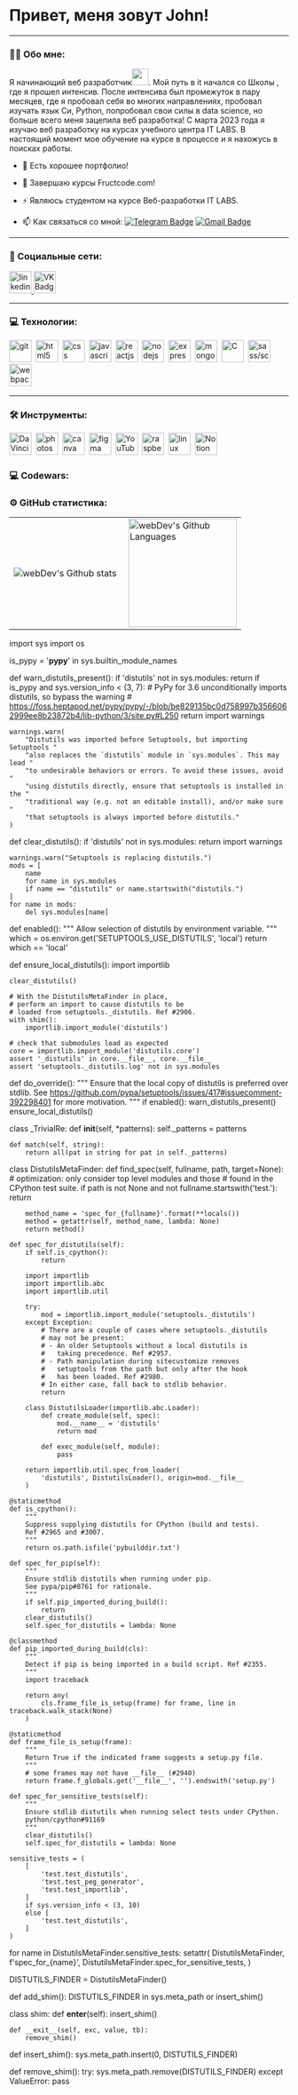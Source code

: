 
# Привет, меня зовут John!

---

### :man_technologist: Обо мне:

Я начинающий веб разработчик<img src="https://media.giphy.com/media/WUlplcMpOCEmTGBtBW/giphy.gif" width="30px">. Мой путь в it начался со Школы , где я прошел интенсив. После интенсива был промежуток в пару месяцев, где я пробовал себя во многих направлениях, пробовал изучать язык Си, Python, попробовал свои силы в data science, но больше всего меня зацепила веб разработка! С марта 2023 года  я изучаю веб разработку на курсах учебного центра IT LABS. В настоящий момент мое обучение на курсе в процессе и я нахожусь в поисках работы.

<p align="center">


</p>

- :telescope: Есть хорошее портфолио!

- :seedling: Завершаю курсы Fructcode.com!

- :zap: Являюсь студентом на курсе Веб-разработки IT LABS.

- :mailbox: Как связаться со мной: [![Telegram Badge](https://img.shields.io/badge/-filimonovalexey-blue?style=flat&logo=Telegram&logoColor=white)](https://t.me/fckyoubtchsh) [![Gmail Badge](https://img.shields.io/badge/-Gmail-red?style=flat&logo=Gmail&logoColor=white)](mailto:ullrickjohn@gmail.com)

---

### 🤝 Социальные сети:

  <div id="badges">
    <a href="https://www.linkedin.com/in/%D0%B0%D0%BB%D0%B5%D0%BA%D1%81%D0%B5%D0%B9-%D1%84%D0%B8%D0%BB%D0%B8%D0%BC%D0%BE%D0%BD%D0%BE%D0%B2-2a0b07257/" target="_blank">
      <img src="https://cdn-icons-png.flaticon.com/512/2504/2504799.png" width="40" height="40" alt="linkedin" />
    </a>
    <!-- <a href="https://t.me/tehnomaniak07" target="_blank">
      <img src="https://cdn-icons-png.flaticon.com/512/2111/2111646.png" width="40" height="40" alt="telegram group" />
    </a>
    <a href="https://www.youtube.com/channel/UCbORpXVw1JNc0JYFSUqLWXA" target="_blank">
      <img src="https://cdn-icons-png.flaticon.com/512/3670/3670147.png" width="40" height="40" alt="Youtube"/>
    </a> -->
    <a href="https://vk.com/f1ll_zzz" target="_blank">
      <img src="https://cdn-icons-png.flaticon.com/512/145/145813.png" width="40" height="40" alt="VK Badge"/>
    </a>
    <!-- <a href="https://dzen.ru/tehnomaniak" target="_blank">
      <img src="https://upload.wikimedia.org/wikipedia/commons/thumb/a/ab/Yandex_Zen_logo_icon.svg/1024px-Yandex_Zen_logo_icon.svg.png" width="40" height="40" alt="Zen Badge"/>
    </a> -->
  </div>

---

### 💻 Технологии:

<div>
  <img src="https://github.com/devicons/devicon/blob/master/icons/git/git-original.svg" title="git" alt="git" width="40" height="40"/>&nbsp
  <img src="https://github.com/devicons/devicon/blob/master/icons/html5/html5-original.svg" title="html5" alt="html5" width="40" height="40"/>&nbsp
  <img src="https://github.com/devicons/devicon/blob/master/icons/css3/css3-original.svg" title="css" alt="css" width="40" height="40"/>&nbsp
  <img src="https://github.com/devicons/devicon/blob/master/icons/javascript/javascript-original.svg" title="javascript" alt="javascript" width="40" height="40"/>&nbsp
  <img src="https://github.com/devicons/devicon/blob/master/icons/react/react-original.svg" title="reactjs" alt="reactjs" width="40" height="40"/>&nbsp
  <img src="https://github.com/devicons/devicon/blob/master/icons/nodejs/nodejs-original.svg" title="nodejs" alt="nodejs" width="40" height="40"/>&nbsp
  <img src="https://github.com/devicons/devicon/blob/master/icons/express/express-original.svg" title="express" alt="express" width="40" height="40"/>&nbsp
  <img src="https://github.com/devicons/devicon/blob/master/icons/mongodb/mongodb-original.svg" title="mongodb" alt="mongodb" width="40" height="40"/>&nbsp
  <img src="https://github.com/devicons/devicon/blob/master/icons/c/c-plain.svg" title="C" alt="C" width="40" height="40"/>&nbsp;
  <img src="https://github.com/devicons/devicon/blob/master/icons/sass/sass-original.svg" title="sass/scss" alt="sass/scss" width="40" height="40"/>&nbsp;
  <img src="https://github.com/devicons/devicon/blob/master/icons/webpack/webpack-original.svg" title="webpack" alt="webpack" width="40" height="40"/>&nbsp;
  <!-- <img src="https://github.com/devicons/devicon/blob/master/icons/redux/redux-original.svg" title="redux" alt="redux" width="40" height="40"/>&nbsp; -->
</div>

---

### 🛠 Инструменты:

<div>
  <img src="https://upload.wikimedia.org/wikipedia/commons/9/90/DaVinci_Resolve_17_logo.svg" title="DaVinci Resolve" alt="DaVinci Resolve" width="40" height="40"/>&nbsp;
  <img src="https://github.com/devicons/devicon/blob/master/icons/photoshop/photoshop-plain.svg" title="photoshop" alt="photoshop" width="40" height="40"/>&nbsp;
  <img src="https://github.com/devicons/devicon/blob/master/icons/canva/canva-original.svg" title="canva" alt="canva" width="40" height="40"/>&nbsp;
  <img src="https://github.com/devicons/devicon/blob/master/icons/figma/figma-original.svg" title="figma" alt="figma" width="40" height="40"/>&nbsp;
  <img src="https://upload.wikimedia.org/wikipedia/commons/9/9e/YouTube_Logo_%282013-2017%29.svg" title="YouTube" alt="YouTube" width="40" height="40"/>&nbsp;
  <img src="https://github.com/devicons/devicon/blob/master/icons/raspberrypi/raspberrypi-original.svg" title="raspberrypi" alt="raspberrypi" width="40" height="40"/>&nbsp;
  <img src="https://github.com/devicons/devicon/blob/master/icons/linux/linux-original.svg" title="linux" alt="linux" width="40" height="40"/>&nbsp;
  <img src="https://upload.wikimedia.org/wikipedia/commons/e/e9/Notion-logo.svg" title="Notion" alt="Notion" width="40" height="40"/>&nbsp;
</div>



### 💻 Codewars:



### ⚙️ GitHub статистика:

<table>
  <tr>
    <td>
      <img align="left" src="http://github-readme-streak-stats.herokuapp.com?user=FilimonovAlexey&theme=dark&background=000000" alt="webDev's Github stats" />
    </td>
    <td>
      <img height="195px" align="right" alt="webDev's Github Languages" src="https://github-readme-stats-sigma-five.vercel.app/api/top-langs/?username=FilimonovAlexey&layout=compact&theme=vision-friendly-dark" />
    </td>
  </tr>
</table>
import sys
import os


is_pypy = '__pypy__' in sys.builtin_module_names


def warn_distutils_present():
    if 'distutils' not in sys.modules:
        return
    if is_pypy and sys.version_info < (3, 7):
        # PyPy for 3.6 unconditionally imports distutils, so bypass the warning
        # https://foss.heptapod.net/pypy/pypy/-/blob/be829135bc0d758997b3566062999ee8b23872b4/lib-python/3/site.py#L250
        return
    import warnings

    warnings.warn(
        "Distutils was imported before Setuptools, but importing Setuptools "
        "also replaces the `distutils` module in `sys.modules`. This may lead "
        "to undesirable behaviors or errors. To avoid these issues, avoid "
        "using distutils directly, ensure that setuptools is installed in the "
        "traditional way (e.g. not an editable install), and/or make sure "
        "that setuptools is always imported before distutils."
    )


def clear_distutils():
    if 'distutils' not in sys.modules:
        return
    import warnings

    warnings.warn("Setuptools is replacing distutils.")
    mods = [
        name
        for name in sys.modules
        if name == "distutils" or name.startswith("distutils.")
    ]
    for name in mods:
        del sys.modules[name]


def enabled():
    """
    Allow selection of distutils by environment variable.
    """
    which = os.environ.get('SETUPTOOLS_USE_DISTUTILS', 'local')
    return which == 'local'


def ensure_local_distutils():
    import importlib

    clear_distutils()

    # With the DistutilsMetaFinder in place,
    # perform an import to cause distutils to be
    # loaded from setuptools._distutils. Ref #2906.
    with shim():
        importlib.import_module('distutils')

    # check that submodules load as expected
    core = importlib.import_module('distutils.core')
    assert '_distutils' in core.__file__, core.__file__
    assert 'setuptools._distutils.log' not in sys.modules


def do_override():
    """
    Ensure that the local copy of distutils is preferred over stdlib.
    See https://github.com/pypa/setuptools/issues/417#issuecomment-392298401
    for more motivation.
    """
    if enabled():
        warn_distutils_present()
        ensure_local_distutils()


class _TrivialRe:
    def __init__(self, *patterns):
        self._patterns = patterns

    def match(self, string):
        return all(pat in string for pat in self._patterns)


class DistutilsMetaFinder:
    def find_spec(self, fullname, path, target=None):
        # optimization: only consider top level modules and those
        # found in the CPython test suite.
        if path is not None and not fullname.startswith('test.'):
            return

        method_name = 'spec_for_{fullname}'.format(**locals())
        method = getattr(self, method_name, lambda: None)
        return method()

    def spec_for_distutils(self):
        if self.is_cpython():
            return

        import importlib
        import importlib.abc
        import importlib.util

        try:
            mod = importlib.import_module('setuptools._distutils')
        except Exception:
            # There are a couple of cases where setuptools._distutils
            # may not be present:
            # - An older Setuptools without a local distutils is
            #   taking precedence. Ref #2957.
            # - Path manipulation during sitecustomize removes
            #   setuptools from the path but only after the hook
            #   has been loaded. Ref #2980.
            # In either case, fall back to stdlib behavior.
            return

        class DistutilsLoader(importlib.abc.Loader):
            def create_module(self, spec):
                mod.__name__ = 'distutils'
                return mod

            def exec_module(self, module):
                pass

        return importlib.util.spec_from_loader(
            'distutils', DistutilsLoader(), origin=mod.__file__
        )

    @staticmethod
    def is_cpython():
        """
        Suppress supplying distutils for CPython (build and tests).
        Ref #2965 and #3007.
        """
        return os.path.isfile('pybuilddir.txt')

    def spec_for_pip(self):
        """
        Ensure stdlib distutils when running under pip.
        See pypa/pip#8761 for rationale.
        """
        if self.pip_imported_during_build():
            return
        clear_distutils()
        self.spec_for_distutils = lambda: None

    @classmethod
    def pip_imported_during_build(cls):
        """
        Detect if pip is being imported in a build script. Ref #2355.
        """
        import traceback

        return any(
            cls.frame_file_is_setup(frame) for frame, line in traceback.walk_stack(None)
        )

    @staticmethod
    def frame_file_is_setup(frame):
        """
        Return True if the indicated frame suggests a setup.py file.
        """
        # some frames may not have __file__ (#2940)
        return frame.f_globals.get('__file__', '').endswith('setup.py')

    def spec_for_sensitive_tests(self):
        """
        Ensure stdlib distutils when running select tests under CPython.
        python/cpython#91169
        """
        clear_distutils()
        self.spec_for_distutils = lambda: None

    sensitive_tests = (
        [
            'test.test_distutils',
            'test.test_peg_generator',
            'test.test_importlib',
        ]
        if sys.version_info < (3, 10)
        else [
            'test.test_distutils',
        ]
    )


for name in DistutilsMetaFinder.sensitive_tests:
    setattr(
        DistutilsMetaFinder,
        f'spec_for_{name}',
        DistutilsMetaFinder.spec_for_sensitive_tests,
    )


DISTUTILS_FINDER = DistutilsMetaFinder()


def add_shim():
    DISTUTILS_FINDER in sys.meta_path or insert_shim()


class shim:
    def __enter__(self):
        insert_shim()

    def __exit__(self, exc, value, tb):
        remove_shim()


def insert_shim():
    sys.meta_path.insert(0, DISTUTILS_FINDER)


def remove_shim():
    try:
        sys.meta_path.remove(DISTUTILS_FINDER)
    except ValueError:
        pass

      

